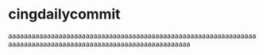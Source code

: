 # cingdailycommit
aaaaaaaaaaaaaaaaaaaaaaaaaaaaaaaaaaaaaaaaaaaaaaaaaaaaaaaaaaaaaaaaaaaaaaaaaaaaaaaaaaaaaaaaaaaaaaaaaaaaaaaaaaaaaaa
